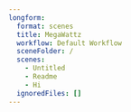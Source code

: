 ```yaml
---
longform:
  format: scenes
  title: MegaWattz
  workflow: Default Workflow
  sceneFolder: /
  scenes:
    - Untitled
    - Readme
    - Hi
  ignoredFiles: []
---
```

